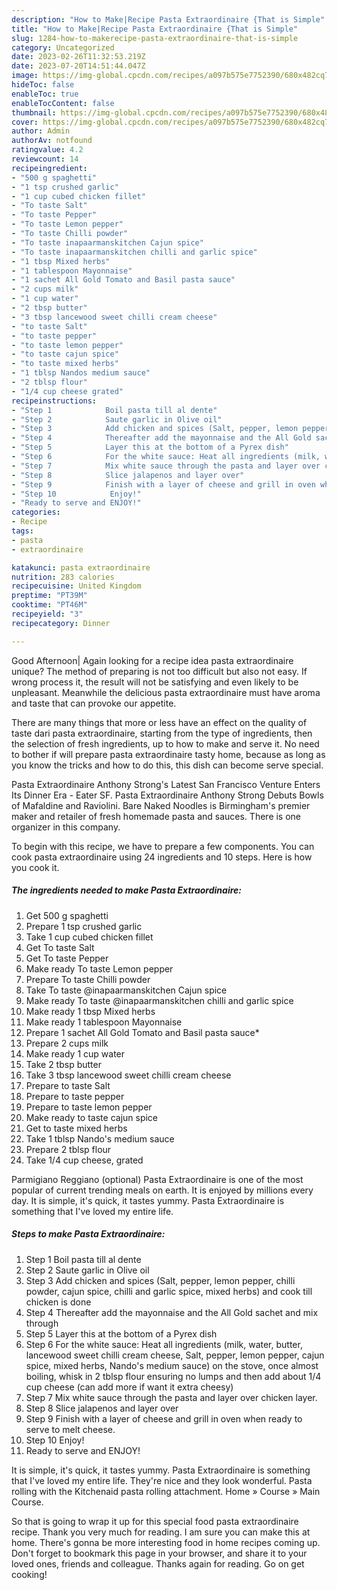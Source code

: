 ```yaml
---
description: "How to Make|Recipe Pasta Extraordinaire {That is Simple"
title: "How to Make|Recipe Pasta Extraordinaire {That is Simple"
slug: 1284-how-to-makerecipe-pasta-extraordinaire-that-is-simple
category: Uncategorized
date: 2023-02-26T11:32:53.219Z
date: 2023-07-20T14:51:44.047Z
image: https://img-global.cpcdn.com/recipes/a097b575e7752390/680x482cq70/pasta-extraordinaire-recipe-main-photo.jpg
hideToc: false
enableToc: true
enableTocContent: false
thumbnail: https://img-global.cpcdn.com/recipes/a097b575e7752390/680x482cq70/pasta-extraordinaire-recipe-main-photo.jpg
cover: https://img-global.cpcdn.com/recipes/a097b575e7752390/680x482cq70/pasta-extraordinaire-recipe-main-photo.jpg
author: Admin
authorAv: notfound
ratingvalue: 4.2
reviewcount: 14
recipeingredient:
- "500 g spaghetti"
- "1 tsp crushed garlic"
- "1 cup cubed chicken fillet"
- "To taste Salt"
- "To taste Pepper"
- "To taste Lemon pepper"
- "To taste Chilli powder"
- "To taste inapaarmanskitchen Cajun spice"
- "To taste inapaarmanskitchen chilli and garlic spice"
- "1 tbsp Mixed herbs"
- "1 tablespoon Mayonnaise"
- "1 sachet All Gold Tomato and Basil pasta sauce"
- "2 cups milk"
- "1 cup water"
- "2 tbsp butter"
- "3 tbsp lancewood sweet chilli cream cheese"
- "to taste Salt"
- "to taste pepper"
- "to taste lemon pepper"
- "to taste cajun spice"
- "to taste mixed herbs"
- "1 tblsp Nandos medium sauce"
- "2 tblsp flour"
- "1/4 cup cheese grated"
recipeinstructions:
- "Step 1            Boil pasta till al dente"
- "Step 2            Saute garlic in Olive oil"
- "Step 3            Add chicken and spices (Salt, pepper, lemon pepper, chilli powder, cajun spice, chilli and garlic spice, mixed herbs) and cook till chicken is done"
- "Step 4            Thereafter add the mayonnaise and the All Gold sachet and mix through"
- "Step 5            Layer this at the bottom of a Pyrex dish"
- "Step 6            For the white sauce: Heat all ingredients (milk, water, butter, lancewood sweet chilli cream cheese, Salt, pepper, lemon pepper, cajun spice, mixed herbs, Nando&#39;s medium sauce) on the stove, once almost boiling, whisk in 2 tblsp flour ensuring no lumps and then add about 1/4 cup cheese (can add more if want it extra cheesy)"
- "Step 7            Mix white sauce through the pasta and layer over chicken layer."
- "Step 8            Slice jalapenos and layer over"
- "Step 9            Finish with a layer of cheese and grill in oven when ready to serve to melt cheese."
- "Step 10            Enjoy!"
- "Ready to serve and ENJOY!"
categories:
- Recipe
tags:
- pasta
- extraordinaire

katakunci: pasta extraordinaire 
nutrition: 283 calories
recipecuisine: United Kingdom
preptime: "PT39M"
cooktime: "PT46M"
recipeyield: "3"
recipecategory: Dinner

---
```



Good Afternoon| Again looking for a recipe idea pasta extraordinaire unique? The method of preparing is not too difficult but also not easy. If wrong process it, the result will not be satisfying and even likely to be unpleasant. Meanwhile the delicious pasta extraordinaire must have aroma and taste that can provoke our appetite.






There are many things that more or less have an effect on the quality of taste dari pasta extraordinaire, starting from the type of ingredients, then the selection of fresh ingredients, up to how to make and serve it. No need to bother if will prepare pasta extraordinaire tasty home, because as long as you know the tricks and how to do this, this dish can become serve  special.


Pasta Extraordinaire Anthony Strong&#39;s Latest San Francisco Venture Enters Its Dinner Era - Eater SF. Pasta Extraordinaire Anthony Strong Debuts Bowls of Mafaldine and Raviolini. Bare Naked Noodles is Birmingham&#39;s premier maker and retailer of fresh homemade pasta and sauces. There is one organizer in this company.


To begin with this recipe, we have to prepare a few components. You can cook pasta extraordinaire using 24 ingredients and 10 steps. Here is how you cook it.

<!--inarticleads1-->

##### The ingredients needed to make Pasta Extraordinaire:

1. Get 500 g spaghetti
1. Prepare 1 tsp crushed garlic
1. Take 1 cup cubed chicken fillet
1. Get To taste Salt
1. Get To taste Pepper
1. Make ready To taste Lemon pepper
1. Prepare To taste Chilli powder
1. Take To taste @inapaarmanskitchen Cajun spice
1. Make ready To taste @inapaarmanskitchen chilli and garlic spice
1. Make ready 1 tbsp Mixed herbs
1. Make ready 1 tablespoon Mayonnaise
1. Prepare 1 sachet All Gold Tomato and Basil pasta sauce*
1. Prepare 2 cups milk
1. Make ready 1 cup water
1. Take 2 tbsp butter
1. Take 3 tbsp lancewood sweet chilli cream cheese
1. Prepare to taste Salt
1. Prepare to taste pepper
1. Prepare to taste lemon pepper
1. Make ready to taste cajun spice
1. Get to taste mixed herbs
1. Take 1 tblsp Nando&#39;s medium sauce
1. Prepare 2 tblsp flour
1. Take 1/4 cup cheese, grated


Parmigiano Reggiano (optional) Pasta Extraordinaire is one of the most popular of current trending meals on earth. It is enjoyed by millions every day. It is simple, it&#39;s quick, it tastes yummy. Pasta Extraordinaire is something that I&#39;ve loved my entire life. 

<!--inarticleads2-->

##### Steps to make Pasta Extraordinaire:

1. Step 1            Boil pasta till al dente
1. Step 2            Saute garlic in Olive oil
1. Step 3            Add chicken and spices (Salt, pepper, lemon pepper, chilli powder, cajun spice, chilli and garlic spice, mixed herbs) and cook till chicken is done
1. Step 4            Thereafter add the mayonnaise and the All Gold sachet and mix through
1. Step 5            Layer this at the bottom of a Pyrex dish
1. Step 6            For the white sauce: Heat all ingredients (milk, water, butter, lancewood sweet chilli cream cheese, Salt, pepper, lemon pepper, cajun spice, mixed herbs, Nando&#39;s medium sauce) on the stove, once almost boiling, whisk in 2 tblsp flour ensuring no lumps and then add about 1/4 cup cheese (can add more if want it extra cheesy)
1. Step 7            Mix white sauce through the pasta and layer over chicken layer.
1. Step 8            Slice jalapenos and layer over
1. Step 9            Finish with a layer of cheese and grill in oven when ready to serve to melt cheese.
1. Step 10            Enjoy!
1. Ready to serve and ENJOY!

It is simple, it&#39;s quick, it tastes yummy. Pasta Extraordinaire is something that I&#39;ve loved my entire life. They&#39;re nice and they look wonderful. Pasta rolling with the Kitchenaid pasta rolling attachment. Home » Course » Main Course. 

So that is going to wrap it up for this special food pasta extraordinaire recipe. Thank you very much for reading. I am sure you can make this at home. There's gonna be more interesting food in home recipes coming up. Don't forget to bookmark this page in your browser, and share it to your loved ones, friends and colleague. Thanks again for reading. Go on get cooking!
